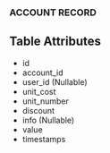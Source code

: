 ### ACCOUNT RECORD

## Table Attributes
- id
- account_id
- user_id (Nullable)
- unit_cost
- unit_number
- discount
- info (Nullable)
- value
- timestamps